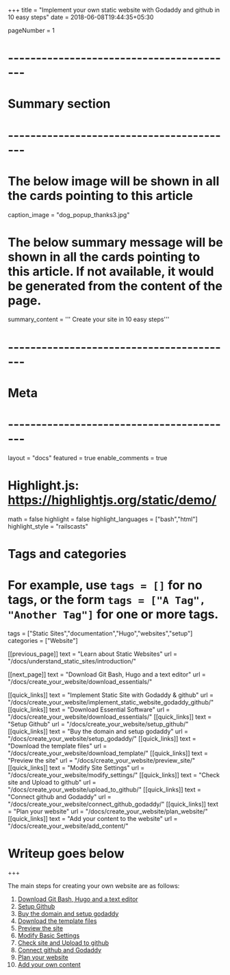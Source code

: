 +++
title = "Implement your own static website with Godaddy and github in 10 easy steps"
date = 2018-06-08T19:44:35+05:30

pageNumber = 1
# -----------------------------------------
# Summary section
# -----------------------------------------
# The below image will be shown in all the cards pointing to this article
caption_image = "dog_popup_thanks3.jpg"
# The below summary message will be shown in all the cards pointing to this article. If not available, it would be generated from the content of the page.
summary_content = '''
Create your site in 10 easy steps'''
# -----------------------------------------
# Meta
# -----------------------------------------
layout = "docs"
featured = true
enable_comments = true

# Highlight.js: https://highlightjs.org/static/demo/
math = false
highlight = false
highlight_languages = ["bash","html"]
highlight_style = "railscasts"

# Tags and categories
# For example, use `tags = []` for no tags, or the form `tags = ["A Tag", "Another Tag"]` for one or more tags.
tags = ["Static Sites","documentation","Hugo","websites","setup"]
categories = ["Website"]

[[previous_page]]
text = "Learn about Static Websites"
url = "/docs/understand_static_sites/introduction/"

[[next_page]]
text = "Download Git Bash, Hugo and a text editor"
url = "/docs/create_your_website/download_essentials/"

[[quick_links]]
text = "Implement Static Site with Godaddy & github"
url = "/docs/create_your_website/implement_static_website_godaddy_github/"
[[quick_links]]
text = "Download Essential Software"
url = "/docs/create_your_website/download_essentials/"
[[quick_links]]
text = "Setup Github"
url = "/docs/create_your_website/setup_github/"
[[quick_links]]
text = "Buy the domain and setup godaddy"
url = "/docs/create_your_website/setup_godaddy/"
[[quick_links]]
text = "Download the template files"
url = "/docs/create_your_website/download_template/"
[[quick_links]]
text = "Preview the site"
url = "/docs/create_your_website/preview_site/"
[[quick_links]]
text = "Modify Site Settings"
url = "/docs/create_your_website/modify_settings/"
[[quick_links]]
text = "Check site and Upload to github"
url = "/docs/create_your_website/upload_to_github/"
[[quick_links]]
text = "Connect github and Godaddy"
url = "/docs/create_your_website/connect_github_godaddy/"
[[quick_links]]
text = "Plan your website"
url = "/docs/create_your_website/plan_website/"
[[quick_links]]
text = "Add your content to the website"
url = "/docs/create_your_website/add_content/"

# Writeup goes below
+++

The main steps for creating your own website are as follows:

1. [Download Git Bash, Hugo and a text editor](/docs/create_your_website/implement_static_website_godaddy_github/)
2. [Setup Github](/docs/create_your_website/download_essentials/)
3. [Buy the domain and setup godaddy](/docs/create_your_website/setup_godaddy/)
4. [Download the template files](/docs/create_your_website/download_template/)
5. [Preview the site](/docs/create_your_website/preview_site/)
6. [Modify Basic Settings](/docs/create_your_website/modify_settings/)
7. [Check site and Upload to github](/docs/create_your_website/upload_to_github/)
8. [Connect github and Godaddy](/docs/create_your_website/connect_github_godaddy/)
9. [Plan your website](/docs/create_your_website/plan_website/)
10. [Add your own content](/docs/create_your_website/add_content/)